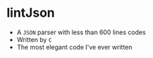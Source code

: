 # lintJson 

* A `JSON` parser with less than 600 lines codes 
* Written by `C`
* The most elegant code I've ever written
